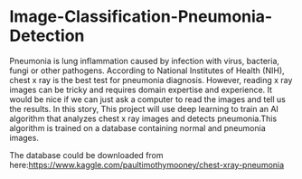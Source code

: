 # Image-Classification-Pneumonia-Detection
Pneumonia is lung inflammation caused by infection with virus, bacteria, fungi or other pathogens. According to National Institutes of Health (NIH), chest x ray is the best test for pneumonia diagnosis. However, reading x ray images can be tricky and requires domain expertise and experience. It would be nice if we can just ask a computer to read the images and tell us the results. In this story, This project will use deep learning to train an AI algorithm that analyzes chest x ray images and detects pneumonia.This algorithm is trained on a database containing normal and pneumonia images.

The database could be downloaded from here:https://www.kaggle.com/paultimothymooney/chest-xray-pneumonia
